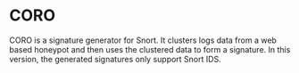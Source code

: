 # CORO
CORO is a signature generator for Snort. It clusters logs data from a web based honeypot and then uses the clustered data to form a signature. In this version, the generated signatures only support Snort IDS.
